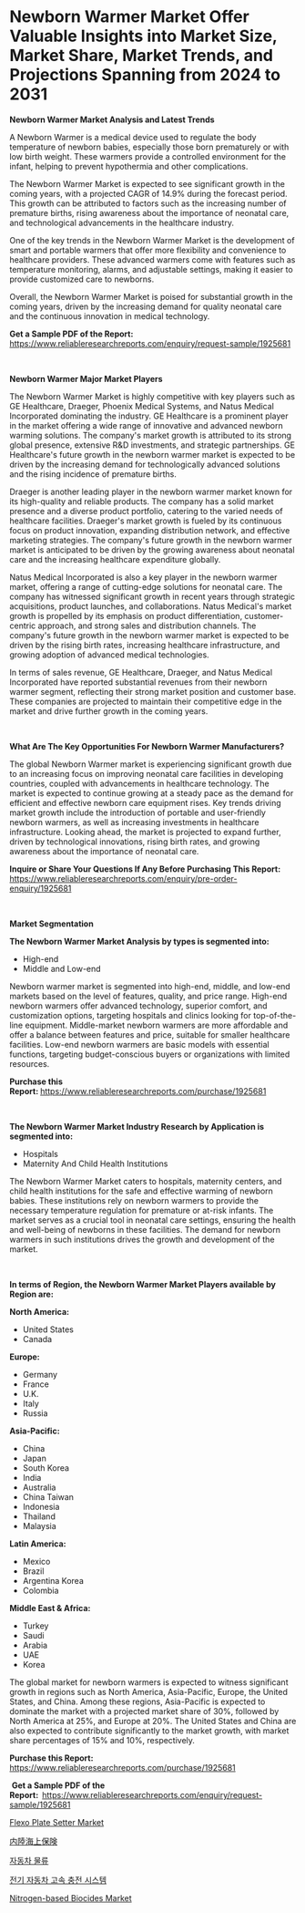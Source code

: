 <p><h1>Newborn Warmer Market Offer Valuable Insights into Market Size, Market Share, Market Trends, and Projections Spanning from 2024 to 2031</h1></p><p><strong>Newborn Warmer Market Analysis and Latest Trends</strong></p>
<p><p>A Newborn Warmer is a medical device used to regulate the body temperature of newborn babies, especially those born prematurely or with low birth weight. These warmers provide a controlled environment for the infant, helping to prevent hypothermia and other complications.</p><p>The Newborn Warmer Market is expected to see significant growth in the coming years, with a projected CAGR of 14.9% during the forecast period. This growth can be attributed to factors such as the increasing number of premature births, rising awareness about the importance of neonatal care, and technological advancements in the healthcare industry.</p><p>One of the key trends in the Newborn Warmer Market is the development of smart and portable warmers that offer more flexibility and convenience to healthcare providers. These advanced warmers come with features such as temperature monitoring, alarms, and adjustable settings, making it easier to provide customized care to newborns.</p><p>Overall, the Newborn Warmer Market is poised for substantial growth in the coming years, driven by the increasing demand for quality neonatal care and the continuous innovation in medical technology.</p></p>
<p><strong>Get a Sample PDF of the Report:&nbsp;</strong> <a href="https://www.reliableresearchreports.com/enquiry/request-sample/1925681">https://www.reliableresearchreports.com/enquiry/request-sample/1925681</a></p>
<p>&nbsp;</p>
<p><strong>Newborn Warmer Major Market Players</strong></p>
<p><p>The Newborn Warmer Market is highly competitive with key players such as GE Healthcare, Draeger, Phoenix Medical Systems, and Natus Medical Incorporated dominating the industry. GE Healthcare is a prominent player in the market offering a wide range of innovative and advanced newborn warming solutions. The company's market growth is attributed to its strong global presence, extensive R&D investments, and strategic partnerships. GE Healthcare's future growth in the newborn warmer market is expected to be driven by the increasing demand for technologically advanced solutions and the rising incidence of premature births.</p><p>Draeger is another leading player in the newborn warmer market known for its high-quality and reliable products. The company has a solid market presence and a diverse product portfolio, catering to the varied needs of healthcare facilities. Draeger's market growth is fueled by its continuous focus on product innovation, expanding distribution network, and effective marketing strategies. The company's future growth in the newborn warmer market is anticipated to be driven by the growing awareness about neonatal care and the increasing healthcare expenditure globally.</p><p>Natus Medical Incorporated is also a key player in the newborn warmer market, offering a range of cutting-edge solutions for neonatal care. The company has witnessed significant growth in recent years through strategic acquisitions, product launches, and collaborations. Natus Medical's market growth is propelled by its emphasis on product differentiation, customer-centric approach, and strong sales and distribution channels. The company's future growth in the newborn warmer market is expected to be driven by the rising birth rates, increasing healthcare infrastructure, and growing adoption of advanced medical technologies.</p><p>In terms of sales revenue, GE Healthcare, Draeger, and Natus Medical Incorporated have reported substantial revenues from their newborn warmer segment, reflecting their strong market position and customer base. These companies are projected to maintain their competitive edge in the market and drive further growth in the coming years.</p></p>
<p>&nbsp;</p>
<p><strong>What Are The Key Opportunities For Newborn Warmer Manufacturers?</strong></p>
<p><p>The global Newborn Warmer market is experiencing significant growth due to an increasing focus on improving neonatal care facilities in developing countries, coupled with advancements in healthcare technology. The market is expected to continue growing at a steady pace as the demand for efficient and effective newborn care equipment rises. Key trends driving market growth include the introduction of portable and user-friendly newborn warmers, as well as increasing investments in healthcare infrastructure. Looking ahead, the market is projected to expand further, driven by technological innovations, rising birth rates, and growing awareness about the importance of neonatal care.</p></p>
<p><strong>Inquire or Share Your Questions If Any Before Purchasing This Report:</strong> <a href="https://www.reliableresearchreports.com/enquiry/pre-order-enquiry/1925681">https://www.reliableresearchreports.com/enquiry/pre-order-enquiry/1925681</a></p>
<p>&nbsp;</p>
<p><strong>Market Segmentation</strong></p>
<p><strong>The Newborn Warmer Market Analysis by types is segmented into:</strong></p>
<p><ul><li>High-end</li><li>Middle and Low-end</li></ul></p>
<p><p>Newborn warmer market is segmented into high-end, middle, and low-end markets based on the level of features, quality, and price range. High-end newborn warmers offer advanced technology, superior comfort, and customization options, targeting hospitals and clinics looking for top-of-the-line equipment. Middle-market newborn warmers are more affordable and offer a balance between features and price, suitable for smaller healthcare facilities. Low-end newborn warmers are basic models with essential functions, targeting budget-conscious buyers or organizations with limited resources.</p></p>
<p><strong>Purchase this Report:&nbsp;</strong><a href="https://www.reliableresearchreports.com/purchase/1925681">https://www.reliableresearchreports.com/purchase/1925681</a></p>
<p>&nbsp;</p>
<p><strong>The Newborn Warmer Market Industry Research by Application is segmented into:</strong></p>
<p><ul><li>Hospitals</li><li>Maternity And Child Health Institutions</li></ul></p>
<p><p>The Newborn Warmer Market caters to hospitals, maternity centers, and child health institutions for the safe and effective warming of newborn babies. These institutions rely on newborn warmers to provide the necessary temperature regulation for premature or at-risk infants. The market serves as a crucial tool in neonatal care settings, ensuring the health and well-being of newborns in these facilities. The demand for newborn warmers in such institutions drives the growth and development of the market.</p></p>
<p>&nbsp;</p>
<p><strong>In terms of Region, the Newborn Warmer Market Players available by Region are:</strong></p>
<p>
    <p> <strong> North America: </strong>
        <ul>
            <li>United States</li>
            <li>Canada</li>
        </ul>
        </p> 
    <p> <strong> Europe: </strong>
        <ul>
            <li>Germany</li>
            <li>France</li>
            <li>U.K.</li>
            <li>Italy</li>
            <li>Russia</li>
        </ul>
        </p> 
    <p> <strong> Asia-Pacific: </strong>
        <ul>
            <li>China</li>
            <li>Japan</li>
            <li>South Korea</li>
            <li>India</li>
            <li>Australia</li>
            <li>China Taiwan</li>
            <li>Indonesia</li>
            <li>Thailand</li>
            <li>Malaysia</li>
        </ul>
        </p> 
    <p> <strong> Latin America: </strong>
        <ul>
            <li>Mexico</li>
            <li>Brazil</li>
            <li>Argentina Korea</li>
            <li>Colombia</li>
        </ul>
        </p> 
    <p> <strong> Middle East & Africa: </strong>
        <ul>
            <li>Turkey</li>
            <li>Saudi</li>
            <li>Arabia</li>
            <li>UAE</li>
            <li>Korea</li>
        </ul>
    </p>
    </p>
<p><p>The global market for newborn warmers is expected to witness significant growth in regions such as North America, Asia-Pacific, Europe, the United States, and China. Among these regions, Asia-Pacific is expected to dominate the market with a projected market share of 30%, followed by North America at 25%, and Europe at 20%. The United States and China are also expected to contribute significantly to the market growth, with market share percentages of 15% and 10%, respectively.</p></p>
<p><strong>Purchase this Report: </strong><a href="https://www.reliableresearchreports.com/purchase/1925681">https://www.reliableresearchreports.com/purchase/1925681</a></p>
<p>&nbsp;<strong>Get a Sample PDF of the Report:&nbsp;&nbsp;</strong><a href="https://www.reliableresearchreports.com/enquiry/request-sample/1925681">https://www.reliableresearchreports.com/enquiry/request-sample/1925681</a></p>
<p><strong></strong></p>
<p><p><a href="https://issuu.com/reportprime-2/docs/flexo-plate-setter-market-size-2030.pptx">Flexo Plate Setter Market</a></p><p><a href="https://github.com/adcxff01450218/Market-Research-Report-List-1/blob/main/7351323184508.md">内陸海上保険</a></p><p><a href="https://github.com/vsn7qpua81q/Market-Research-Report-List-1/blob/main/7582314184533.md">자동차 물류</a></p><p><a href="https://github.com/trmesnao7959541/Market-Research-Report-List-1/blob/main/6798534184532.md">전기 자동차 고속 충전 시스템</a></p><p><a href="https://copper-carbon-84f.notion.site/Nitrogen-based-Biocides-Market-Analysis-and-Market-Size-Global-Industry-Overview-Market-Segmentati-a4b305d5e95445f99ef8b01bceabbccf">Nitrogen-based Biocides Market</a></p></p>